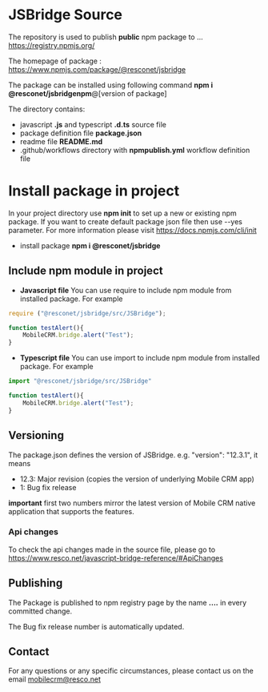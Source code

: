 # JSBridge Source

The repository is used to publish **public** npm package to ... https://registry.npmjs.org/

The homepage of package : https://www.npmjs.com/package/@resconet/jsbridge

The package can be installed using following command **npm i @resconet/jsbridgenpm**@[version of package]

The directory contains:
* javascript **.js** and typescript **.d.ts** source file
* package definition file **package.json**
* readme file **README.md**
* .github/workflows directory with **npmpublish.yml** workflow definition file

# Install package in project

In your project directory use **npm init** to set up a new or existing npm package. If you want to create default package json file then use --yes parameter. For more information please visit https://docs.npmjs.com/cli/init

* install package **npm i @resconet/jsbridge**
## Include npm module in project

* **Javascript file**
You can use require to include npm module from installed package. For example

```javascript
require ("@resconet/jsbridge/src/JSBridge");

function testAlert(){
    MobileCRM.bridge.alert("Test");
}
```

* **Typescript file**
You can use import to include npm module from installed package. For example

```javascript
import "@resconet/jsbridge/src/JSBridge"

function testAlert(){
    MobileCRM.bridge.alert("Test");
}
```

## Versioning

The package.json defines the version of JSBridge. e.g. "version": "12.3.1", it means
* 12.3: Major revision (copies the version of underlying Mobile CRM app)
* 1: Bug fix release

**important** first two numbers mirror the latest version of Mobile CRM native application that supports the features.

### Api changes

To check the api changes made in the source file, please go to https://www.resco.net/javascript-bridge-reference/#ApiChanges

## Publishing

The Package is published to npm registry page by the name **....** in every committed change.

The Bug fix release number is automatically updated.

## Contact
For any questions or any specific circumstances, please contact us on the email mobilecrm@resco.net
